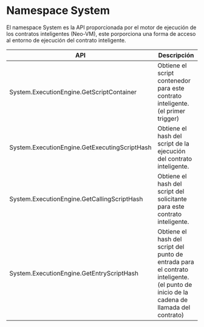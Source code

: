 # Namespace System

El namespace System es la API proporcionada por el motor de ejecución de los contratos inteligentes (Neo-VM), este porporciona una forma de acceso al entorno de ejecución del contrato inteligente.

| API | Descripción |
| ---------------------------------------- | -------------------------- |
| System.ExecutionEngine.GetScriptContainer | Obtiene el script contenedor para este contrato inteligente. (el primer trigger) |
| System.ExecutionEngine.GetExecutingScriptHash | Obtiene el hash del script de la ejecución del contrato inteligente. |
| System.ExecutionEngine.GetCallingScriptHash | Obtiene el hash del script del solicitante para este contrato inteligente. |
| System.ExecutionEngine.GetEntryScriptHash | Obtiene el hash del script del punto de entrada para el contrato inteligente. (el punto de inicio de la cadena de llamada del contrato) |
